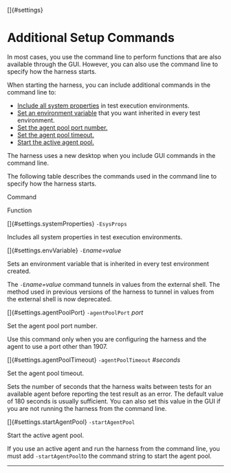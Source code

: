 <!---
  $Id$

  Copyright (c) 2001, 2024, Oracle and/or its affiliates. All rights reserved.
  DO NOT ALTER OR REMOVE COPYRIGHT NOTICES OR THIS FILE HEADER.

  This code is free software; you can redistribute it and/or modify it
  under the terms of the GNU General Public License version 2 only, as
  published by the Free Software Foundation.  Oracle designates this
  particular file as subject to the "Classpath" exception as provided
  by Oracle in the LICENSE file that accompanied this code.

  This code is distributed in the hope that it will be useful, but WITHOUT
  ANY WARRANTY; without even the implied warranty of MERCHANTABILITY or
  FITNESS FOR A PARTICULAR PURPOSE.  See the GNU General Public License
  version 2 for more details (a copy is included in the LICENSE file that
  accompanied this code).

  You should have received a copy of the GNU General Public License version
  2 along with this work; if not, write to the Free Software Foundation,
  Inc., 51 Franklin St, Fifth Floor, Boston, MA 02110-1301 USA.

  Please contact Oracle, 500 Oracle Parkway, Redwood Shores, CA 94065 USA
  or visit www.oracle.com if you need additional information or have any
  questions.
-->

[]{#settings}

# Additional Setup Commands

In most cases, you use the command line to perform functions that are also available through the
GUI. However, you can also use the command line to specify how the harness starts.

When starting the harness, you can include additional commands in the command line to:

-   [Include all system properties](#settings.systemProperties) in test execution environments.
-   [Set an environment variable](#settings.envVariable) that you want inherited in every test
    environment.
-   [Set the agent pool port number.](#settings.agentPoolPort)
-   [Set the agent pool timeout.](#settings.agentPoolTimeout)
-   [Start the active agent pool.](#settings.startAgentPool)

The harness uses a new desktop when you include GUI commands in the command line.

The following table describes the commands used in the command line to specify how the harness
starts.

Command

Function

[]{#settings.systemProperties} `-EsysProps`

Includes all system properties in test execution environments.

[]{#settings.envVariable} `-E`*name=value*

Sets an environment variable that is inherited in every test environment created.

The `-E`*name=value* command tunnels in values from the external shell. The method used in previous
versions of the harness to tunnel in values from the external shell is now deprecated.

[]{#settings.agentPoolPort} `-agentPoolPort` *port*

Set the agent pool port number.

Use this command only when you are configuring the harness and the agent to use a port other than
1907.

[]{#settings.agentPoolTimeout} `-agentPoolTimeout` *#seconds*

Set the agent pool timeout.

Sets the number of seconds that the harness waits between tests for an available agent before
reporting the test result as an error. The default value of 180 seconds is usually sufficient. You
can also set this value in the GUI if you are not running the harness from the command line.

[]{#settings.startAgentPool} `-startAgentPool`

Start the active agent pool.

If you use an active agent and run the harness from the command line, you must add
`-startAgentPool`to the command string to start the agent pool.

----------------------------------------------------------------------------------------------------


